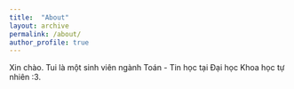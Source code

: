 ```yaml
---
title:  "About"
layout: archive
permalink: /about/
author_profile: true
---
```


Xin chào. Tui là một sinh viên ngành Toán - Tin học tại Đại học Khoa học tự nhiên :3.